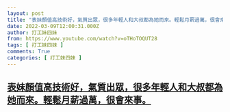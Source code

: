 ```yaml
---
layout: post
title: "表妹顏值高技術好，氣質出眾，很多年輕人和大叔都為她而來。輕鬆月薪過萬，很會來事。"
date: 2022-03-09T12:00:31.000Z
author: 打工妹四妹
from: https://www.youtube.com/watch?v=oTHoTOQUT28
tags: [ 打工妹四妹 ]
comments: True
categories: [ 打工妹四妹 ]
---
```

<!--1646827231000-->
[表妹顏值高技術好，氣質出眾，很多年輕人和大叔都為她而來。輕鬆月薪過萬，很會來事。](https://www.youtube.com/watch?v=oTHoTOQUT28)
------

<div>

</div>
